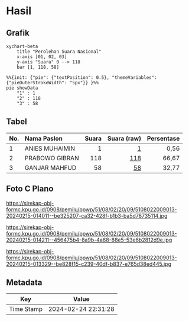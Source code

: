 # Hasil

## Grafik

```mermaid
xychart-beta
    title "Perolehan Suara Nasional"
    x-axis [01, 02, 03]
    y-axis "Suara" 0 --> 118
    bar [1, 118, 58]
```

```mermaid
%%{init: {"pie": {"textPosition": 0.5}, "themeVariables": {"pieOuterStrokeWidth": "5px"}} }%%
pie showData
    "1" : 1
    "2" : 118
    "3" : 58
```

## Tabel

| No. | Nama Paslon    | Suara | Suara (raw) | Persentase |
|:--- |:-------------- | -----:| -----------:| ----------:|
| 1   | ANIES MUHAIMIN | 1     | [1][p-1]    | 0,56       |
| 2   | PRABOWO GIBRAN | 118   | [118][p-2]  | 66,67      |
| 3   | GANJAR MAHFUD  | 58    | [58][p-3]   | 32,77      |


[p-1]: https://github.com/gigit-pemilu/pemilu-2024/blob/main/pilpres/hitung-suara/sub/51-bali/sub/08-buleleng/sub/02-seririt/sub/2009-kalianget/sub/013-tps/sub/paslon-1.txt
[p-2]: https://github.com/gigit-pemilu/pemilu-2024/blob/main/pilpres/hitung-suara/sub/51-bali/sub/08-buleleng/sub/02-seririt/sub/2009-kalianget/sub/013-tps/sub/paslon-2.txt
[p-3]: https://github.com/gigit-pemilu/pemilu-2024/blob/main/pilpres/hitung-suara/sub/51-bali/sub/08-buleleng/sub/02-seririt/sub/2009-kalianget/sub/013-tps/sub/paslon-3.txt

## Foto C Plano

https://sirekap-obj-formc.kpu.go.id/0908/pemilu/ppwp/51/08/02/20/09/5108022009013-20240215-014011--be325207-ca32-428f-b1b3-ba5d78735114.jpg

https://sirekap-obj-formc.kpu.go.id/0908/pemilu/ppwp/51/08/02/20/09/5108022009013-20240215-014211--456475b4-8a9b-4a68-88e5-53e6b2812d9e.jpg

https://sirekap-obj-formc.kpu.go.id/0908/pemilu/ppwp/51/08/02/20/09/5108022009013-20240215-013329--be828f15-c239-40df-b837-e765d38ed445.jpg


## Metadata

| Key        | Value               |
| ---------- | ------------------- |
| Time Stamp | 2024-02-24 22:31:28 |



